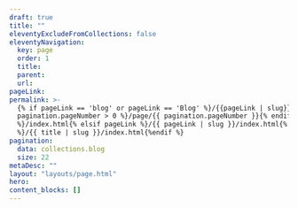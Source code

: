 ```yaml
---
draft: true
title: ""
eleventyExcludeFromCollections: false
eleventyNavigation:
  key: page
  order: 1
  title:
  parent:
  url:
pageLink: 
permalink: >-
  {% if pageLink == 'blog' or pageLink == 'Blog' %}/{{pageLink | slug}}{% if
  pagination.pageNumber > 0 %}/page/{{ pagination.pageNumber }}{% endif
  %}/index.html{% elsif pageLink %}/{{ pageLink | slug }}/index.html{% else
  %}/{{ title | slug }}/index.html{%endif %}
pagination:
  data: collections.blog
  size: 22
metaDesc: ""
layout: "layouts/page.html"
hero:
content_blocks: []
---
```

